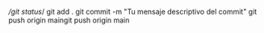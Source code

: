 */git status*/
git add .
git commit -m "Tu mensaje descriptivo del commit"
git push origin maingit push origin main